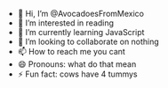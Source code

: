 - 👋 Hi, I’m @AvocadoesFromMexico
- 👀 I’m interested in reading
- 🌱 I’m currently learning JavaScript
- 💞️ I’m looking to collaborate on nothing
- 📫 How to reach me you cant
- 😄 Pronouns: what do that mean
- ⚡ Fun fact: cows have 4 tummys

<!---
AvocadoesFromMexico/AvocadoesFromMexico is a ✨ special ✨ repository because its `README.md` (this file) appears on your GitHub profile.
You can click the Preview link to take a look at your changes.
--->
